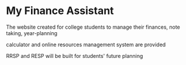 # My Finance Assistant 

The website created for college students to manage their finances, note taking, year-planning

calculator and online resources management system are provided

RRSP and RESP will be built for students' future planning
